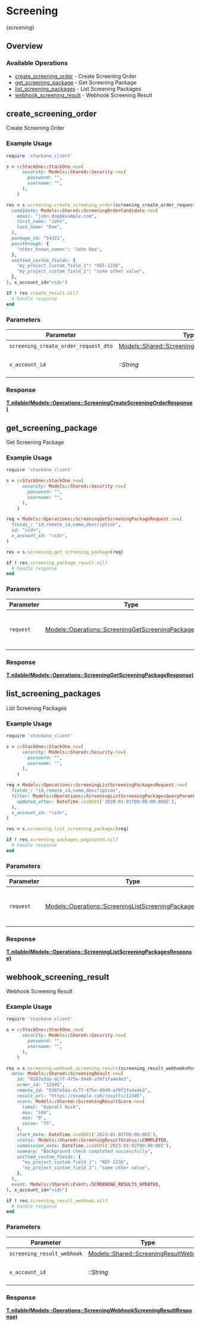 # Screening
(*screening*)

## Overview

### Available Operations

* [create_screening_order](#create_screening_order) - Create Screening Order
* [get_screening_package](#get_screening_package) - Get Screening Package
* [list_screening_packages](#list_screening_packages) - List Screening Packages
* [webhook_screening_result](#webhook_screening_result) - Webhook Screening Result

## create_screening_order

Create Screening Order

### Example Usage

```ruby
require 'stackone_client'

s = ::StackOne::StackOne.new(
      security: Models::Shared::Security.new(
        password: "",
        username: "",
      ),
    )

res = s.screening.create_screening_order(screening_create_order_request_dto=Models::Shared::ScreeningCreateOrderRequestDto.new(
  candidate: Models::Shared::ScreeningOrderCandidate.new(
    email: "john.doe@example.com",
    first_name: "John",
    last_name: "Doe",
  ),
  package_id: "54321",
  passthrough: {
    "other_known_names": "John Doe",
  },
  unified_custom_fields: {
    "my_project_custom_field_1": "REF-1236",
    "my_project_custom_field_2": "some other value",
  },
), x_account_id="<id>")

if ! res.create_result.nil?
  # handle response
end

```

### Parameters

| Parameter                                                                                               | Type                                                                                                    | Required                                                                                                | Description                                                                                             |
| ------------------------------------------------------------------------------------------------------- | ------------------------------------------------------------------------------------------------------- | ------------------------------------------------------------------------------------------------------- | ------------------------------------------------------------------------------------------------------- |
| `screening_create_order_request_dto`                                                                    | [Models::Shared::ScreeningCreateOrderRequestDto](../../models/shared/screeningcreateorderrequestdto.md) | :heavy_check_mark:                                                                                      | N/A                                                                                                     |
| `x_account_id`                                                                                          | *::String*                                                                                              | :heavy_check_mark:                                                                                      | The account identifier                                                                                  |

### Response

**[T.nilable(Models::Operations::ScreeningCreateScreeningOrderResponse)](../../models/operations/screeningcreatescreeningorderresponse.md)**



## get_screening_package

Get Screening Package

### Example Usage

```ruby
require 'stackone_client'

s = ::StackOne::StackOne.new(
      security: Models::Shared::Security.new(
        password: "",
        username: "",
      ),
    )

req = Models::Operations::ScreeningGetScreeningPackageRequest.new(
  fields_: "id,remote_id,name,description",
  id: "<id>",
  x_account_id: "<id>",
)

res = s.screening.get_screening_package(req)

if ! res.screening_package_result.nil?
  # handle response
end

```

### Parameters

| Parameter                                                                                                                 | Type                                                                                                                      | Required                                                                                                                  | Description                                                                                                               |
| ------------------------------------------------------------------------------------------------------------------------- | ------------------------------------------------------------------------------------------------------------------------- | ------------------------------------------------------------------------------------------------------------------------- | ------------------------------------------------------------------------------------------------------------------------- |
| `request`                                                                                                                 | [Models::Operations::ScreeningGetScreeningPackageRequest](../../models/operations/screeninggetscreeningpackagerequest.md) | :heavy_check_mark:                                                                                                        | The request object to use for the request.                                                                                |

### Response

**[T.nilable(Models::Operations::ScreeningGetScreeningPackageResponse)](../../models/operations/screeninggetscreeningpackageresponse.md)**



## list_screening_packages

List Screening Packages

### Example Usage

```ruby
require 'stackone_client'

s = ::StackOne::StackOne.new(
      security: Models::Shared::Security.new(
        password: "",
        username: "",
      ),
    )

req = Models::Operations::ScreeningListScreeningPackagesRequest.new(
  fields_: "id,remote_id,name,description",
  filter: Models::Operations::ScreeningListScreeningPackagesQueryParamFilter.new(
    updated_after: DateTime.iso8601('2020-01-01T00:00:00.000Z'),
  ),
  x_account_id: "<id>",
)

res = s.screening.list_screening_packages(req)

if ! res.screening_packages_paginated.nil?
  # handle response
end

```

### Parameters

| Parameter                                                                                                                     | Type                                                                                                                          | Required                                                                                                                      | Description                                                                                                                   |
| ----------------------------------------------------------------------------------------------------------------------------- | ----------------------------------------------------------------------------------------------------------------------------- | ----------------------------------------------------------------------------------------------------------------------------- | ----------------------------------------------------------------------------------------------------------------------------- |
| `request`                                                                                                                     | [Models::Operations::ScreeningListScreeningPackagesRequest](../../models/operations/screeninglistscreeningpackagesrequest.md) | :heavy_check_mark:                                                                                                            | The request object to use for the request.                                                                                    |

### Response

**[T.nilable(Models::Operations::ScreeningListScreeningPackagesResponse)](../../models/operations/screeninglistscreeningpackagesresponse.md)**



## webhook_screening_result

Webhook Screening Result

### Example Usage

```ruby
require 'stackone_client'

s = ::StackOne::StackOne.new(
      security: Models::Shared::Security.new(
        password: "",
        username: "",
      ),
    )

res = s.screening.webhook_screening_result(screening_result_webhook=Models::Shared::ScreeningResultWebhook.new(
  data: Models::Shared::ScreeningResult.new(
    id: "8187e5da-dc77-475e-9949-af0f1fa4e4e3",
    order_id: "12345",
    remote_id: "8187e5da-dc77-475e-9949-af0f1fa4e4e3",
    result_url: "https://example.com/results/12345",
    score: Models::Shared::ScreeningResultScore.new(
      label: "Overall Risk",
      max: "100",
      min: "0",
      value: "75",
    ),
    start_date: DateTime.iso8601('2023-01-01T00:00:00Z'),
    status: Models::Shared::ScreeningResultStatus::COMPLETED,
    submission_date: DateTime.iso8601('2023-01-02T00:00:00Z'),
    summary: "Background check completed successfully",
    unified_custom_fields: {
      "my_project_custom_field_1": "REF-1236",
      "my_project_custom_field_2": "some other value",
    },
  ),
  event: Models::Shared::Event::SCREENING_RESULTS_UPDATED,
), x_account_id="<id>")

if ! res.screening_result_webhook.nil?
  # handle response
end

```

### Parameters

| Parameter                                                                               | Type                                                                                    | Required                                                                                | Description                                                                             |
| --------------------------------------------------------------------------------------- | --------------------------------------------------------------------------------------- | --------------------------------------------------------------------------------------- | --------------------------------------------------------------------------------------- |
| `screening_result_webhook`                                                              | [Models::Shared::ScreeningResultWebhook](../../models/shared/screeningresultwebhook.md) | :heavy_check_mark:                                                                      | N/A                                                                                     |
| `x_account_id`                                                                          | *::String*                                                                              | :heavy_check_mark:                                                                      | The account identifier                                                                  |

### Response

**[T.nilable(Models::Operations::ScreeningWebhookScreeningResultResponse)](../../models/operations/screeningwebhookscreeningresultresponse.md)**

